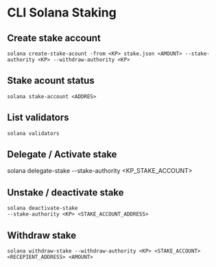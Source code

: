 # CLI Solana Staking

## Create stake account
```
solana create-stake-acount -from <KP> stake.json <AMOUNT> --stake-authority <KP> --withdraw-authority <KP>
```

## Stake acount status
```
solana stake-account <ADDRES>
```

## List validators
```
solana validators
```

## Delegate / Activate stake
solana delegate-stake --stake-authority <KP> <KP_STAKE_ACCOUNT> <VALIDATOR>


## Unstake / deactivate stake
```
solana deactivate-stake 
--stake-authority <KP> <STAKE_ACCOUNT_ADDRESS>
```
## Withdraw stake
```
solana withdraw-stake --withdraw-authority <KP> <STAKE_ACCOUNT> <RECEPIENT_ADDRESS> <AMOUNT>
```
